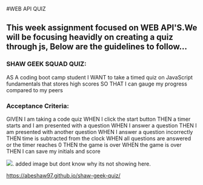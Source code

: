 #WEB API QUIZ

## This week assignment focused on WEB API'S.We will be focusing heavidly on creating a quiz through js, Below are the guidelines to follow...

### SHAW GEEK SQUAD QUIZ:

AS A coding boot camp student
I WANT to take a timed quiz on JavaScript fundamentals that stores high scores
SO THAT I can gauge my progress compared to my peers


### Acceptance Criteria:

GIVEN I am taking a code quiz
WHEN I click the start button
THEN a timer starts and I am presented with a question
WHEN I answer a question
THEN I am presented with another question
WHEN I answer a question incorrectly
THEN time is subtracted from the clock
WHEN all questions are answered or the timer reaches 0
THEN the game is over
WHEN the game is over
THEN I can save my initials and score

![](assets/img/picture.png).  added image but dont know why its not showing here.

https://abeshaw97.github.io/shaw-geek-quiz/
